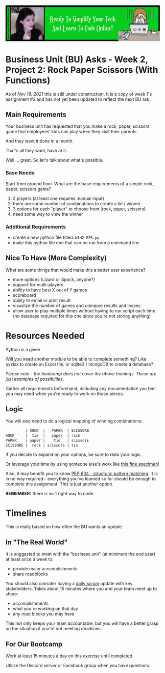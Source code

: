 <a href='https://www.learntocodeonline.com/'><img src='https://github.com/ProsperousHeart/TrainingUsingJupyter/blob/master/IMGs/learn-to-code-online.png?raw=true'></a>

# Business Unit (BU) Asks - Week 2, Project 2:  Rock Paper Scissors (With Functions)

As of _Nov 18, 2021_ this is still under construction. It is a copy of week 1's assignment #2 and has not yet been updated to reflect the next BU ask.

## Main Requirements

Your business unit has requested that you make a rock, paper, scissors
game that employees' kids can play when they visit their parents.

And they want it done in a month.

That's all they want, have at it.

Well ... great. So let's talk about what's possible.

### Base Needs

Start from ground floor. What are the base requirements of a simple
rock, paper, scissors game?

1. 2 players (at least one requires manual input)
2. there are some number of combinations to create a tie / winner
3. 3 options for each "player" to choose from (rock, paper, scissors)
4. need some way to view the winner

### Additional Requirements

- create a new python file titled:  `W1H2-RPS.py`
- make this python file one that can be run from a command line

## Nice To Have (More Complexity)

What are some things that would make this a better user experience?
- more options (Lizard or Spock, anyone?)
- support for multi-players
- ability to have best X out of Y games
- scoreboard
- ability to email or print result
- visualize the number of games and compare results and losses
- allow user to play multiple times without having to run script each time
    (no database required for this one since you're not storing anything)

# Resources Needed

Python is a given.

Will you need another module to be able to complete something? Like pyxlsx
to create an Excel file, or sqlite3 / mongoDB to create a database?

_Please note - the bootcamp does not cover the above trainings. These are just examples of possiblities._

Gather all requirements beforehand, including any documentation you feel you may need when you're ready to work on those pieces.

## Logic

You will also need to do a logical mapping of winning combinations:

             | ROCK  |   PAPER  | SCISSORS
    ROCK     |  tie  |   paper  | rock
    PAPER    | paper |    tie   | scissors
    SCISSORS |  rock | scissors | tie

If you decide to expand on your options, be sure to redo your logic.

Or leverage your time by using someone else's work like [this fine specimen](https://www.liquidfractal.org/gallery/image/196-rock-paper-scissors-lizard-spock-spider-man-batman-wizard-glock)!

Also, it may benefit you to know [PEP 634 - structural pattern matching](https://docs.python.org/3/whatsnew/3.10.html#pep-634-structural-pattern-matching). It is in no way required - everything you've learned so far should be enough to complete this assignment. This is just another option.

**REMEMBER:** there is no 1 right way to code

# Timelines

This is really based on how often the BU wants an update.

## In "The Real World"
 
It is suggested to meet with the "business unit" (at minimum the end user) at least once a week to:
- provide major accomplishments
- share roadblocks

You should also consider having a [daily scrum](https://www.scrum.org/resources/what-is-a-daily-scrum) update with key stakeholders. Takes about 15 minutes
where you and your team meet up to share:
- accomplishments
- what you're working on that day
- any road blocks you may have

This not only keeps your team accountable, but you will have a better grasp
on the situation if you're not meeting deadlines.

## For Our Bootcamp

Work at least 15 minutes a day on this exercise until completed.

Utilize the Discord server or Facebook group when you have questions.
